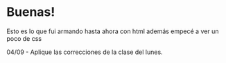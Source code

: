 # Buenas! 
Esto es lo que fui armando hasta ahora con html además empecé a ver un poco de css

04/09 - Aplique las correcciones de la clase del lunes. 

